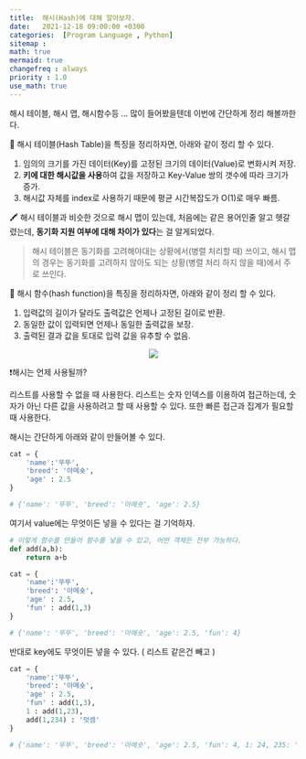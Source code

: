 ```yaml
---
title:  해시(Hash)에 대해 알아보자.
date:   2021-12-18 09:00:00 +0300
categories:  [Program Language , Python]
sitemap :
math: true
mermaid: true
changefreq : always
priority : 1.0
use_math: true
---
```


해시 테이블, 해시 맵, 해시함수등 ... 많이 들어봤을텐데 이번에 간단하게 정리 해볼까한다. 

📖 해시 테이블(Hash Table)을 특징을 정리하자면, 아래와 같이 정리 할 수 있다.

1. 임의의 크기를 가진 데이터(Key)를 고정된 크기의 데이터(Value)로 변화시켜 저장.
2. **키에 대한 해시값을 사용**하여 값을 저장하고 Key-Value 쌍의 갯수에 따라 크기가 증가.
3. 해시값 자체를 index로 사용하기 때문에 평균 시간복잡도가 O(1)로 매우 빠름.

🖍 해시 테이블과 비슷한 것으로 해시 맵이 있는데, 처음에는 같은 용어인줄 알고 헷갈렸는데, **동기화 지원 여부에 대해 차이가 있다**는 걸 알게되었다. 

> 해시 테이블은 동기화를 고려해야대는 상황에서(병렬 처리할 때) 쓰이고, 해시 맵의 경우는 동기화를 고려하지 않아도 되는 상황(병렬 처리 하지 않을 때)에서 주로 쓰인다. 


📖 해시 함수(hash function)을 특징을 정리하자면, 아래와 같이 정리 할 수 있다.

1. 입력값의 길이가 달라도 출력값은 언제나 고정된 길이로 반환.
2. 동일한 값이 입력되면 언제나 동일한 출력값을 보장.
3. 출력된 결과 값을 토대로 입력 값을 유추할 수 없음.

<center><img src="../../assets/images/hash12.png" ></center> 

❗️해시는 언제 사용될까?

리스트를 사용할 수 없을 때 사용한다. 리스트는 숫자 인덱스를 이용하여 접근하는데, 숫자가 아닌 다른 값을 사용하려고 할 때 사용할 수 있다. 또한 빠른 접근과 집계가 필요할 때 사용한다. 

해시는 간단하게 아래와 같이 만들어볼 수 있다. 

```python
cat = {
    'name':'뚜뚜',
    'breed': '아메숏',
    'age' : 2.5
}

# {'name': '뚜뚜', 'breed': '아메숏', 'age': 2.5}
```

여기서 value에는 무엇이든 넣을 수 있다는 걸 기억하자.

```python
# 이렇게 함수를 만들어 함수를 넣을 수 있고, 어떤 객체든 전부 가능하다.
def add(a,b):
    return a+b

cat = {
    'name':'뚜뚜',
    'breed': '아메숏',
    'age' : 2.5,
    'fun' : add(1,3)
}

# {'name': '뚜뚜', 'breed': '아메숏', 'age': 2.5, 'fun': 4}
```
반대로 key에도 무엇이든 넣을 수 있다. ( 리스트 같은건 빼고 )

```python
cat = {
    'name':'뚜뚜',
    'breed': '아메숏',
    'age' : 2.5,
    'fun' : add(1,3),
    1 : add(1,23),
    add(1,234) : '덧셈'
}

# {'name': '뚜뚜', 'breed': '아메숏', 'age': 2.5, 'fun': 4, 1: 24, 235: '덧셈'}
```
